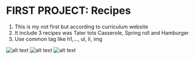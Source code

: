 # FIRST PROJECT: Recipes

1. This is my not first but according to curriculum website
2. It include 3 recipes was Tater tots Casserole, Spring roll and Hamburger
3. Use common tag like h1,..., ul, li, img

![alt text](https://www.allrecipes.com/thmb/rXl2rAifPPOMmEqLjnwuLBlNjis=/0x512/filters:no_upscale():max_bytes(150000):strip_icc():format(webp)/222037-tater-tot-casserole-VAT-hero-02-4x3-b2a2f3da9aa745d3ad8936edfd9eaf97.jpg)
![alt text](https://www.allrecipes.com/thmb/Hmni1cu_75Co5MsZp2b5rcWN5ms=/750x0/filters:no_upscale():max_bytes(150000):strip_icc():format(webp)/AR-72657-best-hamburger-ever-ddmfs-4x3-hero-878e801ab30445988d007461782b3c25.jpg)
![alt text](https://www.allrecipes.com/thmb/UTwq-EV3qMPpO1tCxTcvisXu070=/750x0/filters:no_upscale():max_bytes(150000):strip_icc():format(webp)/3647841-a4a8dec2b679405783c48c26b6c41db8.jpg)